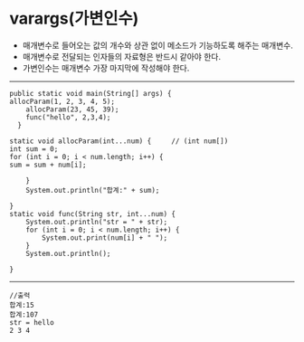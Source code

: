 varargs(가변인수)
==========================================
* 매개변수로 들어오는 값의 개수와 상관 없이 메소드가 기능하도록 해주는 매개변수.
* 매개변수로 전달되는 인자들의 자료형은 반드시 같아야 한다.
* 가변인수는 매개변수 가장 마지막에 작성해야 한다.
------------------------------------------
  
    public static void main(String[] args) {       
    allocParam(1, 2, 3, 4, 5);   
		allocParam(23, 45, 39);   
		func("hello", 2,3,4);   
      }
      
    static void allocParam(int...num) {    	// (int num[])
    int sum = 0;   
    for (int i = 0; i < num.length; i++) {   
    sum = sum + num[i];   
			
		}   
		System.out.println("합계:" + sum);   
		
	}   
	static void func(String str, int...num) {   
		System.out.println("str = " + str);   
		for (int i = 0; i < num.length; i++) {   
			System.out.print(num[i] + " ");   
		}   
		System.out.println();
    
	}
--------------------------------------------

    //출력   
    합계:15   
    합계:107   
    str = hello   
    2 3 4    
